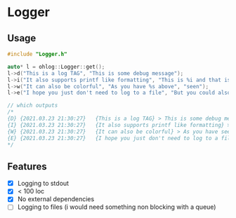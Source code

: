 # Logger
## Usage
```c++
#include "Logger.h"

auto* l = ohlog::Logger::get();
l->d("This is a log TAG", "This is some debug message");
l->i("It also supports printf like formatting", "This is %i and that is %f", 420, 69.69);
l->w("It can also be colorful", "As you have %s above", "seen");
l->e("I hope you just don't need to log to a file", "But you could also just %s to a file", "pipe the output");

// which outputs
/*
{D}	{2021.03.23 21:30:27}	{This is a log TAG} > This is some debug message
{I}	{2021.03.23 21:30:27}	{It also supports printf like formatting} > This is 420 and that is 69.690000
{W}	{2021.03.23 21:30:27}	{It can also be colorful} > As you have seen above
{E}	{2021.03.23 21:30:27}	{I hope you just don't need to log to a file} > But you could also just pipe the output to a file
*/
```
## Features
- [X] Logging to stdout
- [X] < 100 loc
- [X] No external dependencies
- [ ] Logging to files (i would need something non blocking with a queue)